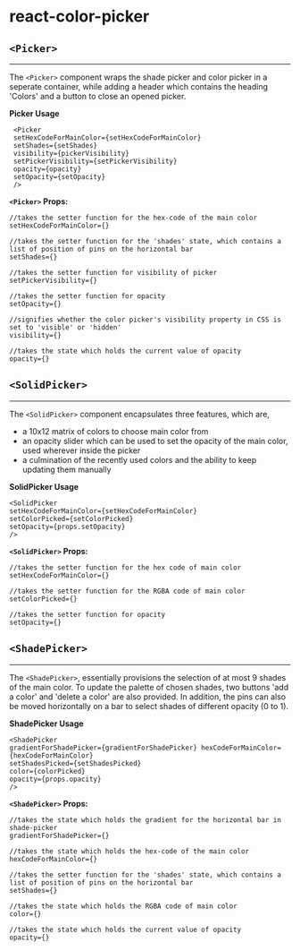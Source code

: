 # react-color-picker

## `<Picker>`

---

The `<Picker>` component wraps the shade picker and color picker in a seperate container, while adding a header which contains the heading 'Colors' and a button to close an opened picker.

**Picker Usage**

     <Picker
     setHexCodeForMainColor={setHexCodeForMainColor}
     setShades={setShades}
     visibility={pickerVisibility}
     setPickerVisibility={setPickerVisibility}
     opacity={opacity}
     setOpacity={setOpacity}
     />

**`<Picker>` Props:**

    //takes the setter function for the hex-code of the main color
    setHexCodeForMainColor={}

    //takes the setter function for the 'shades' state, which contains a list of position of pins on the horizontal bar
    setShades={}

    //takes the setter function for visibility of picker
    setPickerVisibility={}

    //takes the setter function for opacity
    setOpacity={}

    //signifies whether the color picker's visibility property in CSS is set to 'visible' or 'hidden'
    visibility={}

    //takes the state which holds the current value of opacity
    opacity={}

## `<SolidPicker>`

---

The `<SolidPicker>` component encapsulates three features, which are,

- a 10x12 matrix of colors to choose main color from
- an opacity slider which can be used to set the opacity of the main color, used wherever inside the picker
- a culmination of the recently used colors and the ability to keep updating them manually

**SolidPicker Usage**

    <SolidPicker
    setHexCodeForMainColor={setHexCodeForMainColor}
    setColorPicked={setColorPicked}
    setOpacity={props.setOpacity}
    />

**`<SolidPicker>` Props:**

    //takes the setter function for the hex code of main color
    setHexCodeForMainColor={}

    //takes the setter function for the RGBA code of main color
    setColorPicked={}

    //takes the setter function for opacity
    setOpacity={}

## `<ShadePicker>`

---

The `<ShadePicker>`, essentially provisions the selection of at most 9 shades of the main color. To update the palette of chosen shades, two buttons 'add a color' and 'delete a color' are also provided. In addition, the pins can also be moved horizontally on a bar to select shades of different opacity (0 to 1).

**ShadePicker Usage**

    <ShadePicker
    gradientForShadePicker={gradientForShadePicker} hexCodeForMainColor={hexCodeForMainColor}
    setShadesPicked={setShadesPicked}
    color={colorPicked}
    opacity={props.opacity}
    />

**`<ShadePicker>` Props:**

    //takes the state which holds the gradient for the horizontal bar in shade-picker
    gradientForShadePicker={}

    //takes the state which holds the hex-code of the main color
    hexCodeForMainColor={}

    //takes the setter function for the 'shades' state, which contains a list of position of pins on the horizontal bar
    setShades={}

    //takes the state which holds the RGBA code of main color
    color={}

    //takes the state which holds the current value of opacity
    opacity={}
